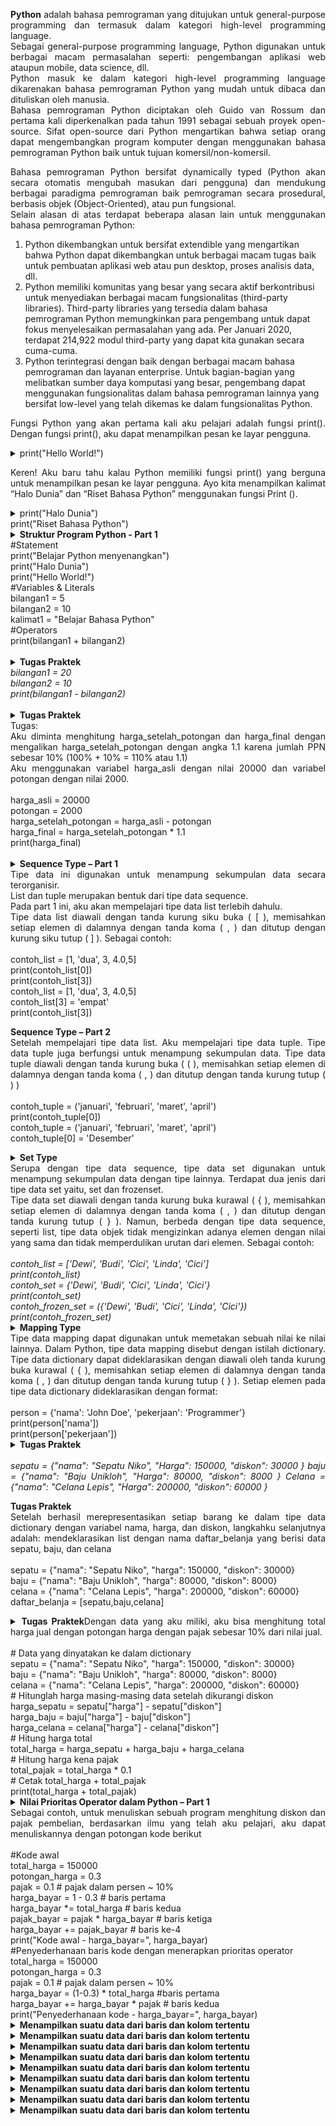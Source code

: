 <p align="justify"><b>Python</b> adalah bahasa pemrograman yang ditujukan untuk general-purpose programming dan termasuk dalam kategori high-level programming language.</br>
Sebagai general-purpose programming language, Python digunakan untuk berbagai macam permasalahan seperti: pengembangan aplikasi web ataupun mobile, data science, dll.</br>
Python masuk ke dalam kategori high-level programming language dikarenakan bahasa pemrograman Python yang mudah untuk dibaca dan dituliskan oleh manusia.</br>
Bahasa  pemrograman  Python  diciptakan  oleh Guido van Rossum dan pertama kali diperkenalkan pada tahun 1991 sebagai sebuah proyek open-source.
Sifat open-source dari Python mengartikan bahwa setiap orang dapat mengembangkan program komputer dengan menggunakan bahasa pemrograman Python baik untuk tujuan komersil/non-komersil.</p>
<p align="justify"> Bahasa pemrograman Python bersifat dynamically typed (Python akan secara otomatis mengubah masukan dari pengguna) dan mendukung berbagai paradigma pemrograman baik pemrograman secara prosedural, berbasis objek (Object-Oriented), atau pun fungsional.
</br>Selain alasan di atas terdapat beberapa alasan lain untuk menggunakan bahasa pemrograman Python: </p>
<ol><li>Python dikembangkan untuk bersifat extendible yang mengartikan bahwa Python dapat dikembangkan untuk berbagai macam tugas baik untuk pembuatan aplikasi web atau pun desktop, proses analisis data, dll.</li>
<li>Python memiliki komunitas yang besar yang secara aktif berkontribusi untuk menyediakan berbagai macam fungsionalitas (third-party libraries). Third-party libraries yang tersedia dalam bahasa pemrograman Python memungkinkan para pengembang untuk dapat fokus menyelesaikan permasalahan yang ada. Per Januari 2020, terdapat 214,922 modul third-party yang dapat kita gunakan secara cuma-cuma.</li>
<li>Python terintegrasi dengan baik dengan berbagai macam bahasa pemrograman dan layanan enterprise. Untuk bagian-bagian yang melibatkan sumber daya komputasi yang besar, pengembang dapat menggunakan fungsionalitas dalam bahasa pemrograman lainnya yang bersifat low-level yang telah dikemas ke dalam fungsionalitas Python.</li></ol>
<p align="justify">
Fungsi Python yang akan pertama kali aku pelajari adalah fungsi print().
Dengan fungsi print(), aku dapat menampilkan pesan ke layar pengguna.</p>

<details align="justify"> <summary>print("Hello World!")</br>
</summary><table align="justify"><i>Output : </br>Hello World!</i></table></details>
<p align="justify">
Keren! Aku baru tahu kalau Python memiliki fungsi print() yang berguna untuk menampilkan pesan ke layar pengguna. Ayo kita menampilkan kalimat “Halo Dunia” dan “Riset Bahasa Python” menggunakan fungsi Print ().</p>

<details align="justify"> <summary>print("Halo Dunia")</br>
print("Riset Bahasa Python")</br>
</summary><table align="justify"><i>Output : </br>Halo Dunia</br>
Riset Bahasa Python</i></table></details>

<details align="justify"> <summary><b>Struktur Program Python - Part 1</b></br>#Statement</br>
print("Belajar Python menyenangkan") </br>
print("Halo Dunia")</br>
print("Hello World!")</br>
#Variables & Literals</br>
bilangan1 = 5</br>
bilangan2 = 10</br>
kalimat1 = "Belajar Bahasa Python"</br>
#Operators</br>
print(bilangan1 + bilangan2)</br></br>
</summary><table align="justify"><i>Output : </br>Belajar Python menyenangkan</br>
Halo Dunia</br>
Hello World!</br>
15</i></table></details>

<details align="justify"> <summary><b>Tugas Praktek</b></br> <i>bilangan1 = 20</br>
bilangan2 = 10</br>
print(bilangan1 - bilangan2)</i></br></br>
</summary><table align="justify"><i>Output : </br>10</i></table></details>

<details align="justify"> <summary><b>Tugas Praktek</b></br>Tugas:</br>
Aku diminta menghitung harga_setelah_potongan dan harga_final dengan mengalikan harga_setelah_potongan dengan angka 1.1 karena jumlah PPN sebesar 10% (100% + 10% = 110% atau 1.1)</br>
Aku menggunakan variabel harga_asli dengan nilai 20000 dan variabel potongan dengan nilai 2000.</br></br>harga_asli = 20000</br>
potongan = 2000</br>
harga_setelah_potongan = harga_asli - potongan</br>
harga_final = harga_setelah_potongan * 1.1</br>
print(harga_final)</br></br>
</summary><table align="justify"><i>Output : </br>19800.0</i></table></details>

<details align="justify"> <summary><b>Sequence Type – Part 1</b></br>Tipe data ini digunakan untuk menampung sekumpulan data secara terorganisir.</br>
List dan tuple merupakan bentuk dari tipe data sequence.</br>
Pada part 1 ini, aku akan mempelajari tipe data list terlebih dahulu.</br>
Tipe data list diawali dengan tanda kurung siku buka ( [ ), memisahkan setiap elemen di dalamnya dengan tanda koma ( , ) dan ditutup dengan kurung siku tutup ( ] ). Sebagai contoh:</br></br>contoh_list = [1, 'dua', 3, 4.0,5]</br>
print(contoh_list[0])</br>
print(contoh_list[3])</br>
contoh_list = [1, 'dua', 3, 4.0,5]</br>
contoh_list[3] = 'empat'</br>
print(contoh_list[3])</br>
</summary><table align="justify"><i>Output : </br>1</br>
4.0</br>
empat</i></table></details>

<p align="justify"> <b>Sequence Type – Part 2</b></br>Setelah mempelajari tipe data list. Aku mempelajari tipe data tuple. Tipe data tuple juga berfungsi untuk menampung sekumpulan data. Tipe data tuple diawali dengan tanda kurung buka ( ( ), memisahkan setiap elemen di dalamnya dengan tanda koma ( , ) dan ditutup dengan tanda kurung tutup ( ) )</br> </br> contoh_tuple = ('januari', 'februari', 'maret', 'april')</br> 
print(contoh_tuple[0])</br> 
contoh_tuple = ('januari', 'februari', 'maret', 'april')</br> 
contoh_tuple[0] = 'Desember'</p>


<details align="justify"> <summary><b>Set Type</b></br>Serupa dengan tipe data sequence, tipe data set digunakan untuk menampung sekumpulan data dengan tipe lainnya. Terdapat dua jenis dari tipe data set yaitu, set dan frozenset.</br>
Tipe data set diawali dengan tanda kurung buka kurawal ( { ), memisahkan setiap elemen di dalamnya dengan tanda koma ( , ) dan ditutup dengan tanda kurung tutup ( } ). Namun, berbeda dengan tipe data sequence, seperti list, tipe data objek tidak mengizinkan adanya elemen dengan nilai yang sama dan tidak memperdulikan urutan dari elemen.
Sebagai contoh:</br></br><i> contoh_list = ['Dewi', 'Budi', 'Cici', 'Linda', 'Cici']</br>
print(contoh_list)</br>
contoh_set = {'Dewi', 'Budi', 'Cici', 'Linda', 'Cici'}</br>
print(contoh_set)</br>
contoh_frozen_set = ({'Dewi', 'Budi', 'Cici', 'Linda', 'Cici'})</br>
print(contoh_frozen_set)</i> </br>
</summary><table align="justify"><i>Output : </br> ['Dewi', 'Budi', 'Cici', 'Linda', 'Cici'] </br>
{'Dewi', 'Cici', 'Linda', 'Budi'} </br>
{'Dewi', 'Cici', 'Linda', 'Budi'}</i></table></details>

<details align="justify"> <summary><b>Mapping Type</b></br>Tipe data mapping dapat digunakan untuk memetakan sebuah nilai ke nilai lainnya. Dalam Python, tipe data mapping disebut dengan istilah dictionary. Tipe data dictionary dapat dideklarasikan dengan diawali oleh tanda kurung buka kurawal ( { ), memisahkan setiap elemen di dalamnya dengan tanda koma ( , ) dan ditutup dengan tanda kurung tutup ( } ). Setiap elemen pada tipe data dictionary dideklarasikan dengan format:</br></br>person = {'nama': 'John Doe', 'pekerjaan': 'Programmer'}</br>
print(person['nama'])</br>
print(person['pekerjaan'])</br>
</summary><table align="justify"><i>Output : </br>John Doe</br>
Programmer </i></table></details>

<details align="justify"> <summary><b>Tugas Praktek</b></br></br><i>sepatu = {"nama": "Sepatu Niko", "Harga": 150000, "diskon": 30000 }
baju = {"nama": "Baju Unikloh", "Harga": 80000, "diskon": 8000 }
Celana = {"nama": "Celana Lepis", "Harga": 200000, "diskon": 60000 }</i></br>
</summary><table align="justify"><i>Output : </br></i>
<tr><td>Nama Barang</td><td>Harga</td><td>Diskon</td></tr>
<tr><td>Sepatu Niko</td><td>150000</td><td>30000</td></tr>
<tr><td>Baju Unikloh</td><td>80000</td><td>8000</td></tr>
<tr><td>Celana Lepis</td><td>200000</td><td>60000</td></tr>
</table></details>

<p align="justify"> <b>Tugas Praktek</b></br>Setelah berhasil merepresentasikan setiap barang ke dalam tipe data dictionary dengan variabel nama, harga, dan diskon, langkahku selanjutnya adalah: mendeklarasikan list dengan nama daftar_belanja yang berisi data sepatu, baju, dan celana</br></br>sepatu = {"nama": "Sepatu Niko", "harga": 150000, "diskon": 30000} </br>
baju = {"nama": "Baju Unikloh", "harga": 80000, "diskon": 8000} </br>
celana = {"nama": "Celana Lepis", "harga": 200000, "diskon": 60000} </br>
daftar_belanja = [sepatu,baju,celana]
<p>

<details align="justify"> <summary><b>Tugas Praktek</b>Dengan data yang aku miliki, aku bisa menghitung total harga jual dengan potongan harga dengan pajak sebesar 10% dari nilai jual.</br></br># Data yang dinyatakan ke dalam dictionary</br>
sepatu = {"nama": "Sepatu Niko", "harga": 150000, "diskon": 30000} </br>
baju = {"nama": "Baju Unikloh", "harga": 80000, "diskon": 8000} </br>
celana = {"nama": "Celana Lepis", "harga": 200000, "diskon": 60000}</br>
# Hitunglah harga masing-masing data setelah dikurangi diskon</br>
harga_sepatu = sepatu["harga"] - sepatu["diskon"] </br>
harga_baju = baju["harga"] - baju["diskon"]</br>
harga_celana = celana["harga"] - celana["diskon"]</br>
# Hitung harga total</br>
total_harga = harga_sepatu + harga_baju + harga_celana</br>
# Hitung harga kena pajak</br>
total_pajak = total_harga * 0.1</br>
# Cetak total_harga + total_pajak</br>
print(total_harga + total_pajak)</br>
</summary><table align="justify"><i>Output : </br>365200.0</i></table></details>

<details align="justify"> <summary><b>Nilai Prioritas Operator dalam Python – Part 1</b></br>Sebagai contoh, untuk menuliskan sebuah program menghitung diskon dan pajak pembelian, berdasarkan ilmu yang telah aku pelajari, aku dapat menuliskannya dengan potongan kode berikut</br></br>#Kode awal</br>
total_harga = 150000</br>
potongan_harga = 0.3</br>
pajak = 0.1 # pajak dalam persen ~ 10%</br>
harga_bayar = 1 - 0.3 # baris pertama</br>
harga_bayar *= total_harga # baris kedua</br>
pajak_bayar = pajak * harga_bayar # baris ketiga</br>
harga_bayar += pajak_bayar # baris ke-4</br>
print("Kode awal - harga_bayar=", harga_bayar)</br>
#Penyederhanaan baris kode dengan menerapkan prioritas operator</br>
total_harga = 150000</br>
potongan_harga = 0.3</br>
pajak = 0.1 # pajak dalam persen ~ 10%</br>
harga_bayar = (1-0.3) * total_harga #baris pertama </br>
harga_bayar += harga_bayar * pajak # baris kedua</br>
print("Penyederhanaan kode - harga_bayar=", harga_bayar)</br>
</summary><table align="justify"><i>Output : </br></br>Kode awal - harga_bayar= 115500.0</br>
Penyederhanaan kode - harga_bayar= 115500.0</i></table></details>

<details align="justify"> <summary><b>Menampilkan suatu data dari baris dan kolom tertentu</b></br>
</summary><table align="justify"><i>Output : </br></i></table></details>
<details align="justify"> <summary><b>Menampilkan suatu data dari baris dan kolom tertentu</b></br>
</summary><table align="justify"><i>Output : </br></i></table></details>

<details align="justify"> <summary><b>Menampilkan suatu data dari baris dan kolom tertentu</b></br>
</summary><table align="justify"><i>Output : </br></i></table></details>

<details align="justify"> <summary><b>Menampilkan suatu data dari baris dan kolom tertentu</b></br>
</summary><table align="justify"><i>Output : </br></i></table></details>

<details align="justify"> <summary><b>Menampilkan suatu data dari baris dan kolom tertentu</b></br>
</summary><table align="justify"><i>Output : </br></i></table></details>

<details align="justify"> <summary><b>Menampilkan suatu data dari baris dan kolom tertentu</b></br>
</summary><table align="justify"><i>Output : </br></i></table></details>

<details align="justify"> <summary><b>Menampilkan suatu data dari baris dan kolom tertentu</b></br>
</summary><table align="justify"><i>Output : </br></i></table></details>

<details align="justify"> <summary><b>Menampilkan suatu data dari baris dan kolom tertentu</b></br>
</summary><table align="justify"><i>Output : </br></i></table></details>

<details align="justify"> <summary><b>Menampilkan suatu data dari baris dan kolom tertentu</b></br>
</summary><table align="justify"><i>Output : </br></i></table></details>
